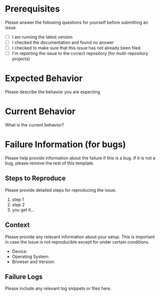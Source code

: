 # Prerequisites

Please answer the following questions for yourself before submitting an issue.

- [ ] I am running the latest version
- [ ] I checked the documentation and found no answer
- [ ] I checked to make sure that this issue has not already been filed
- [ ] I'm reporting the issue to the correct repository (for multi-repository projects)

# Expected Behavior

Please describe the behavior you are expecting

# Current Behavior

What is the current behavior?

# Failure Information (for bugs)

Please help provide information about the failure if this is a bug. If it is not a bug, please remove the rest of this template.

## Steps to Reproduce

Please provide detailed steps for reproducing the issue.

1. step 1
2. step 2
3. you get it...

## Context

Please provide any relevant information about your setup. This is important in case the issue is not reproducible except for under certain conditions.

* Device:
* Operating System:
* Browser and Version:

## Failure Logs

Please include any relevant log snippets or files here.